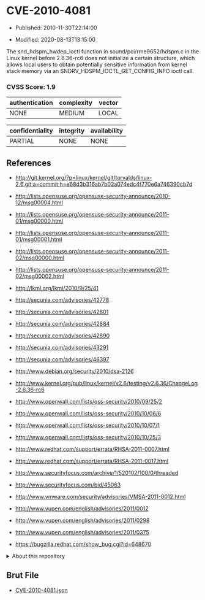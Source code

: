 # CVE-2010-4081

- Published: 2010-11-30T22:14:00

- Modified: 2020-08-13T13:15:00

The snd_hdspm_hwdep_ioctl function in sound/pci/rme9652/hdspm.c in the Linux kernel before 2.6.36-rc6 does not initialize a certain structure, which allows local users to obtain potentially sensitive information from kernel stack memory via an SNDRV_HDSPM_IOCTL_GET_CONFIG_INFO ioctl call.

### CVSS Score: **1.9**

| authentication | complexity | vector |
| --- | --- | --- |
| NONE | MEDIUM | LOCAL |

| confidentiality | integrity | availability |
| --- | --- | --- |
| PARTIAL | NONE | NONE |

## References

* http://git.kernel.org/?p=linux/kernel/git/torvalds/linux-2.6.git;a=commit;h=e68d3b316ab7b02a074edc4f770e6a746390cb7d

* http://lists.opensuse.org/opensuse-security-announce/2010-12/msg00004.html

* http://lists.opensuse.org/opensuse-security-announce/2011-01/msg00000.html

* http://lists.opensuse.org/opensuse-security-announce/2011-01/msg00001.html

* http://lists.opensuse.org/opensuse-security-announce/2011-02/msg00000.html

* http://lists.opensuse.org/opensuse-security-announce/2011-02/msg00002.html

* http://lkml.org/lkml/2010/9/25/41

* http://secunia.com/advisories/42778

* http://secunia.com/advisories/42801

* http://secunia.com/advisories/42884

* http://secunia.com/advisories/42890

* http://secunia.com/advisories/43291

* http://secunia.com/advisories/46397

* http://www.debian.org/security/2010/dsa-2126

* http://www.kernel.org/pub/linux/kernel/v2.6/testing/v2.6.36/ChangeLog-2.6.36-rc6

* http://www.openwall.com/lists/oss-security/2010/09/25/2

* http://www.openwall.com/lists/oss-security/2010/10/06/6

* http://www.openwall.com/lists/oss-security/2010/10/07/1

* http://www.openwall.com/lists/oss-security/2010/10/25/3

* http://www.redhat.com/support/errata/RHSA-2011-0007.html

* http://www.redhat.com/support/errata/RHSA-2011-0017.html

* http://www.securityfocus.com/archive/1/520102/100/0/threaded

* http://www.securityfocus.com/bid/45063

* http://www.vmware.com/security/advisories/VMSA-2011-0012.html

* http://www.vupen.com/english/advisories/2011/0012

* http://www.vupen.com/english/advisories/2011/0298

* http://www.vupen.com/english/advisories/2011/0375

* https://bugzilla.redhat.com/show_bug.cgi?id=648670

<details>
<summary>About this repository</summary> 

  This repository is part of the project [Live Hack CVE](https://github.com/Live-Hack-CVE). Main website can be found [www.live-hack.org](https://www.live-hack.org) 
  
  Made by [Sn0wAlice](https://github.com/Sn0wAlice) for the people that care about security and need to have a feed of the latest CVEs. Hope you enjoy it, don't forget to star the repo and follow me on [Twitter](https://twitter.com/Sn0wAlice) and [Github](https://github.com/Sn0wAlice). And that is my [personnal website](https://www.alice-snow.me/)

  - [Home Page](https://github.com/Live-Hack-CVE)
  - [Framework](https://github.com/Live-Hack-CVE/cve-framework)
  - [CVE database](https://github.com/Live-Hack-CVE/full_database)
  - [Changelog](https://github.com/Live-Hack-CVE/Changelog)
</details>

## Brut File

* [CVE-2010-4081.json](https://raw.githubusercontent.com/Live-Hack-CVE/full_database/main/cves/2010/CVE-2010-4081.json)

